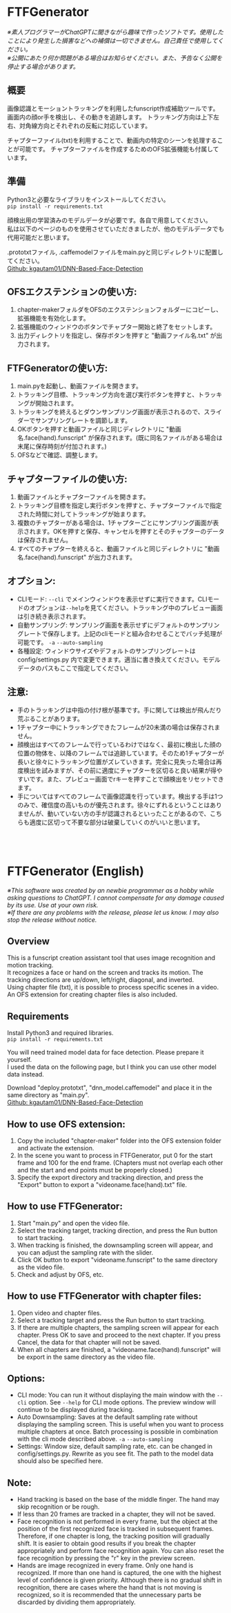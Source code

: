 # FTFGenerator<br/>

*※素人プログラマーがChatGPTに聞きながら趣味で作ったソフトです。使用したことにより発生した損害などへの補償は一切できません。自己責任で使用してください。*  
*※公開にあたり何か問題がある場合はお知らせください。また、予告なく公開を停止する場合があります。*
<br/>

## 概要
画像認識とモーショントラッキングを利用したfunscript作成補助ツールです。画面内の顔or手を検出し、その動きを追跡します。
トラッキング方向は上下左右、対角線方向とそれぞれの反転に対応しています。    

チャプターファイル(txt)を利用することで、動画内の特定のシーンを処理することが可能です。
チャプターファイルを作成するためのOFS拡張機能も付属しています。

## 準備
Python3と必要なライブラリをインストールしてください。  
```pip install -r requirements.txt```    

顔検出用の学習済みのモデルデータが必要です。各自で用意してください。  
私は以下のページのものを使用させていただきましたが、他のモデルデータでも代用可能だと思います。  
  
.prototxtファイル, .caffemodelファイルをmain.pyと同じディレクトリに配置してください。  
[Github: kgautam01/DNN-Based-Face-Detection](https://github.com/keyurr2/face-detection/)

## OFSエクステンションの使い方:
1. chapter-makerフォルダをOFSのエクステンションフォルダーにコピーし、拡張機能を有効化します。
1. 拡張機能のウィンドウのボタンでチャプター開始と終了をセットします。
1. 出力ディレクトリを指定し、保存ボタンを押すと "動画ファイル名.txt" が出力されます。

## FTFGeneratorの使い方:
1. main.pyを起動し、動画ファイルを開きます。
1. トラッキング目標、トラッキング方向を選び実行ボタンを押すと、トラッキングが開始されます。
1. トラッキングを終えるとダウンサンプリング画面が表示されるので、スライダーでサンプリングレートを調節します。
1. OKボタンを押すと動画ファイルと同じディレクトリに "動画名.face(hand).funscript" が保存されます。(既に同名ファイルがある場合は末尾に保存時刻が付加されます。)
1. OFSなどで確認、調整します。

## チャプターファイルの使い方:
1. 動画ファイルとチャプターファイルを開きます。
1. トラッキング目標を指定し実行ボタンを押すと、チャプターファイルで指定された時間に対してトラッキングが始まります。
1. 複数のチャプターがある場合は、1チャプターごとにサンプリング画面が表示されます。OKを押すと保存、キャンセルを押すとそのチャプターのデータは保存されません。
1. すべてのチャプターを終えると、動画ファイルと同じディレクトリに "動画名.face(hand).funscript" が出力されます。

## オプション:
* CLIモード: `--cli` でメインウィンドウを表示せずに実行できます。CLIモードのオプションは`--help`を見てください。トラッキング中のプレビュー画面は引き続き表示されます。
* 自動サンプリング: サンプリング画面を表示せずにデフォルトのサンプリングレートで保存します。上記のcliモードと組み合わせることでバッチ処理が可能です。 `-a` `--auto-sampling`
* 各種設定: ウィンドウサイズやデフォルトのサンプリングレートは config/settings.py 内で変更できます。適当に書き換えてください。モデルデータのパスもここで指定してください。

## 注意:
* 手のトラッキングは中指の付け根が基準です。手に関しては検出が飛んだり荒ぶることがあります。
* 1チャプター中にトラッキングできたフレームが20未満の場合は保存されません。
* 顔検出はすべてのフレームで行っているわけではなく、最初に検出した顔の位置の物体を、以降のフレームでは追跡しています。そのため1チャプターが長いと徐々にトラッキング位置がズレていきます。完全に見失った場合は再度検出を試みますが、その前に適度にチャプターを区切ると良い結果が得やすいです。また、プレビュー画面でrキーを押すことで顔検出をリセットできます。
* 手についてはすべてのフレームで画像認識を行っています。検出する手は1つのみで、確信度の高いものが優先されます。徐々にずれるということはありませんが、動いていない方の手が認識されるといったことがあるので、こちらも適度に区切って不要な部分は破棄していくのがいいと思います。
<br/>
<br/>

# FTFGenerator (English)
*※This software was created by an newbie programmer as a hobby while asking questions to ChatGPT. I cannot compensate for any damage caused by its use. Use at your own risk.*  
*※If there are any problems with the release, please let us know. I may also stop the release without notice.*
 <br/>

## Overview
This is a funscript creation assistant tool that uses image recognition and motion tracking.  
 It recognizes a face or hand on the screen and tracks its motion. The tracking directions are up/down, left/right, diagonal, and inverted.  
Using chapter file (txt), it is possible to process specific scenes in a video.
An OFS extension for creating chapter files is also included.

## Requirements
Install Python3 and required libraries.  
```pip install -r requirements.txt```    

You will need trained model data for face detection. Please prepare it yourself.  
I used the data on the following page, but I think you can use other model data instead.  

Download "deploy.prototxt", "dnn_model.caffemodel" and place it in the same directory as "main.py".  
[Github: kgautam01/DNN-Based-Face-Detection](https://github.com/kgautam01/DNN-Based-Face-Detection)

## How to use OFS extension:
1. Copy the included "chapter-maker" folder into the OFS extension folder and activate the extension.
1. In the scene you want to process in FTFGenerator, put 0 for the start frame and 100 for the end frame. (Chapters must not overlap each other and the start and end points must be properly closed.)
1. Specify the export directory and tracking direction, and press the "Export" button to export a "videoname.face(hand).txt" file.

## How to use FTFGenerator:
1. Start "main.py" and open the video file.
1. Select the tracking target, tracking direction, and press the Run button to start tracking.
1. When tracking is finished, the downsampling screen will appear, and you can adjust the sampling rate with the slider.
1. Click OK button to export "videoname.funscript" to the same directory as the video file.
1. Check and adjust by OFS, etc.

## How to use FTFGenerator with chapter files:
1. Open video and chapter files.
1. Select a tracking target and press the Run button to start tracking.
1. If there are multiple chapters, the sampling screen will appear for each chapter.
Press OK to save and proceed to the next chapter. If you press Cancel, the data for that chapter will not be saved.
1. When all chapters are finished, a "videoname.face(hand).funscript" will be export in the same directory as the video file.

## Options:
* CLI mode: You can run it without displaying the main window with the `--cli` option. See `--help` for CLI mode options. The preview window will continue to be displayed during tracking.
* Auto Downsampling: Saves at the default sampling rate without displaying the sampling screen. This is useful when you want to process multiple chapters at once. Batch processing is possible in combination with the cli mode described above. `-a` `--auto-sampling`
* Settings: Window size, default sampling rate, etc. can be changed in config/settings.py. Rewrite as you see fit. The path to the model data should also be specified here.

## Note:
* Hand tracking is based on the base of the middle finger. The hand may skip recognition or be rough.
* If less than 20 frames are tracked in a chapter, they will not be saved.
* Face recognition is not performed in every frame, but the object at the position of the first recognized face is tracked in subsequent frames. Therefore, if one chapter is long, the tracking position will gradually shift. It is easier to obtain good results if you break the chapter appropriately and perform face recognition again. You can also reset the face recognition by pressing the "r" key in the preview screen.
* Hands are image recognized in every frame. Only one hand is recognized. If more than one hand is captured, the one with the highest level of confidence is given priority. Although there is no gradual shift in recognition, there are cases where the hand that is not moving is recognized, so it is recommended that the unnecessary parts be discarded by dividing them appropriately.
